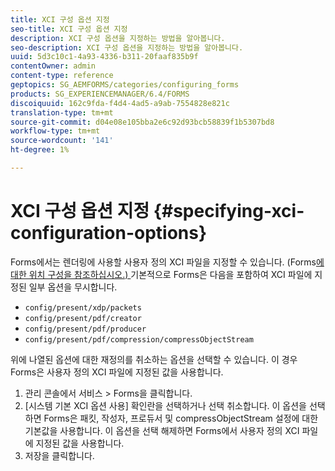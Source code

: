 ```yaml
---
title: XCI 구성 옵션 지정
seo-title: XCI 구성 옵션 지정
description: XCI 구성 옵션을 지정하는 방법을 알아봅니다.
seo-description: XCI 구성 옵션을 지정하는 방법을 알아봅니다.
uuid: 5d3c10c1-4a93-4336-b311-20faaf835b9f
contentOwner: admin
content-type: reference
geptopics: SG_AEMFORMS/categories/configuring_forms
products: SG_EXPERIENCEMANAGER/6.4/FORMS
discoiquuid: 162c9fda-f4d4-4ad5-a9ab-7554828e821c
translation-type: tm+mt
source-git-commit: d04e08e105bba2e6c92d93bcb58839f1b5307bd8
workflow-type: tm+mt
source-wordcount: '141'
ht-degree: 1%

---
```



# XCI 구성 옵션 지정 {#specifying-xci-configuration-options}

Forms에서는 렌더링에 사용할 사용자 정의 XCI 파일을 지정할 수 있습니다. (Forms[에 대한 위치 구성을 참조하십시오.) ](/help/forms/using/admin-help/configuring-locations-forms.md#configuring-locations-for-forms) 기본적으로 Forms은 다음을 포함하여 XCI 파일에 지정된 일부 옵션을 무시합니다.

* `config/present/xdp/packets`
* `config/present/pdf/creator`
* `config/present/pdf/producer`
* `config/present/pdf/compression/compressObjectStream`

위에 나열된 옵션에 대한 재정의를 취소하는 옵션을 선택할 수 있습니다. 이 경우 Forms은 사용자 정의 XCI 파일에 지정된 값을 사용합니다.

1. 관리 콘솔에서 서비스 > Forms을 클릭합니다.
1. [시스템 기본 XCI 옵션 사용] 확인란을 선택하거나 선택 취소합니다. 이 옵션을 선택하면 Forms은 패킷, 작성자, 프로듀서 및 compressObjectStream 설정에 대한 기본값을 사용합니다. 이 옵션을 선택 해제하면 Forms에서 사용자 정의 XCI 파일에 지정된 값을 사용합니다.
1. 저장을 클릭합니다.

